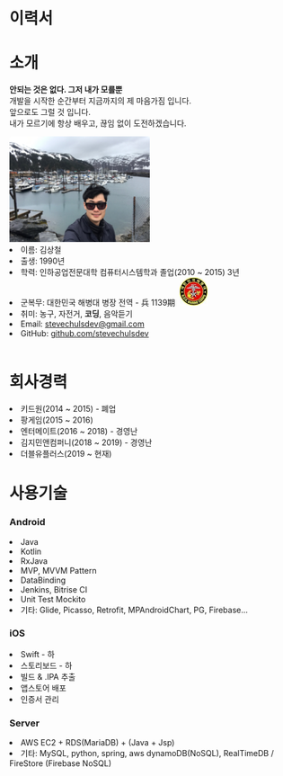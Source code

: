 # 이력서

# 소개
<strong>안되는 것은 없다. 그저 내가 모를뿐</strong>
<br>
개발을 시작한 순간부터 지금까지의 제 마음가짐 입니다. <br>
앞으로도 그럴 것 입니다. <br>
내가 모르기에 항상 배우고, 끊임 없이 도전하겠습니다. <br>

<img src="https://github.com/stevechulsdev/RESUME/raw/master/images/profile.jpg" alt="프로필이미지" width="250" height="188">
<li> 이름: 김상철</li>
<li> 출생: 1990년</li>
<li> 학력: 인하공업전문대학 컴퓨터시스템학과 졸업(2010 ~ 2015) 3년</li>
<li> 군복무: 대한민국 해병대 병장 전역 - 兵 1139期 &nbsp;<img src="https://github.com/stevechulsdev/RESUME/raw/master/images/icon_marine.jpg" alt="해병대마크" width="50" height="50"></li>
<li> 취미: 농구, 자전거, <strong>코딩</strong>, 음악듣기</li>
<li> Email: <a href="mailto:stevechulsdev@gmail.com">stevechulsdev@gmail.com</a></li>
<li> GitHub: <a href="https://github.com/stevechulsdev">github.com/stevechulsdev</a></li>
<br>

# 회사경력
<li>키드원(2014 ~ 2015) - 폐업</li>
<li>팡게임(2015 ~ 2016)</li>
<li>엔터메이트(2016 ~ 2018) - 경영난</li>
<li>김지민앤컴퍼니(2018 ~ 2019) - 경영난</li>
<li>더블유플러스(2019 ~ 현재)</li>

# 사용기술
<h3>Android</h3>
<li>Java</li>
<li>Kotlin</li>
<li>RxJava</li>
<li>MVP, MVVM Pattern</li>
<li>DataBinding</li>
<li>Jenkins, Bitrise CI</li>
<li>Unit Test Mockito</li>
<li>기타: Glide, Picasso, Retrofit, MPAndroidChart, PG, Firebase...</li>

<h3>iOS</h3>
<li>Swift - 하</li>
<li>스토리보드 - 하</li>
<li>빌드 & .IPA 추출</li>
<li>앱스토어 배포</li>
<li>인증서 관리</li>

<h3>Server</h3>
<li>AWS EC2 + RDS(MariaDB) + (Java + Jsp)</li>
<li>기타: MySQL, python, spring, aws dynamoDB(NoSQL), RealTimeDB / FireStore (Firebase NoSQL)</li>  
